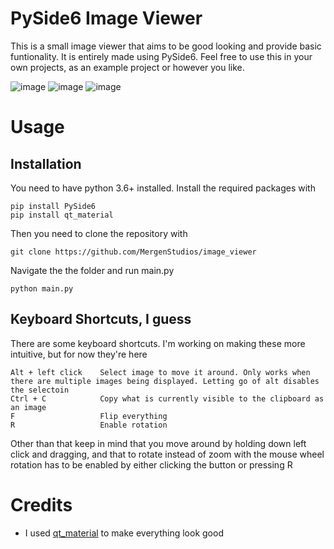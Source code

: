 # PySide6 Image Viewer

This is a small image viewer that aims to be good looking and provide basic funtionality. It is entirely made using PySide6. Feel free to use this in your own projects, as an example project or however you like.

![image](https://user-images.githubusercontent.com/71030751/170262545-2d710d87-8801-4272-aef2-a0b714ebe8a9.png)
![image](https://user-images.githubusercontent.com/71030751/170262661-d224ccd3-ccd0-4aea-8f8d-064cd9f5acfd.png)
![image](https://user-images.githubusercontent.com/71030751/170262918-1e61e644-5a76-43c5-b196-547e6b4eaf93.png)

# Usage

## Installation
You need to have python 3.6+ installed.
Install the required packages with
```
pip install PySide6
pip install qt_material
```
Then you need to clone the repository with 
```
git clone https://github.com/MergenStudios/image_viewer
```
Navigate the the folder and run main.py
```
python main.py
```

## Keyboard Shortcuts, I guess
There are some keyboard shortcuts. I'm working on making these more intuitive, but for now they're here
```
Alt + left click    Select image to move it around. Only works when there are multiple images being displayed. Letting go of alt disables the selectoin
Ctrl + C            Copy what is currently visible to the clipboard as an image
F                   Flip everything
R                   Enable rotation
```
Other than that keep in mind that you move around by holding down left click and dragging, and
that to rotate instead of zoom with the mouse wheel rotation has to be enabled by either clicking the button
or pressing R

# Credits
- I used [qt_material](https://github.com/UN-GCPDS/qt-material) to make everything look good
